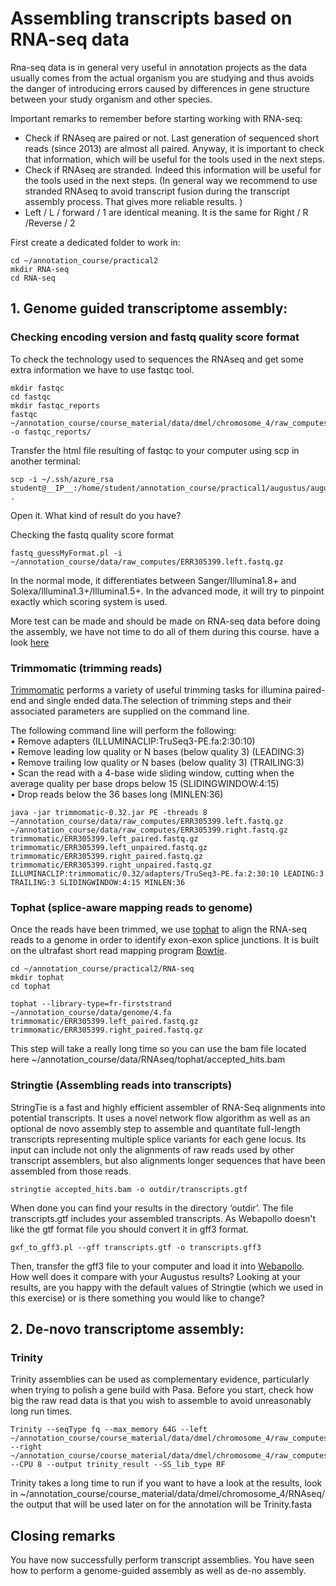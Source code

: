 # Assembling transcripts based on RNA-seq data

Rna-seq data is in general very useful in annotation projects as the data usually comes from the actual organism you are studying and thus avoids the danger of introducing errors caused by differences in gene structure between your study organism and other species.

Important remarks to remember before starting working with RNA-seq:
- Check if RNAseq are paired or not. Last generation of sequenced short reads (since 2013) are almost all paired. Anyway, it is important to check that information, which will be useful for the tools used in the next steps.
- Check if RNAseq are stranded. Indeed this information will be useful for the tools used in the next steps. (In general way we recommend to use stranded RNAseq to avoid transcript fusion during the transcript assembly process. That gives more reliable results. )
- Left / L / forward / 1 are identical meaning. It is the same for Right / R /Reverse / 2

First create a dedicated folder to work in:
```
cd ~/annotation_course/practical2
mkdir RNA-seq
cd RNA-seq
```

## 1. Genome guided transcriptome assembly: 

### Checking encoding version and fastq quality score format

To check the technology used to sequences the RNAseq and get some extra information we have to use fastqc tool.

```
mkdir fastqc
cd fastqc
mkdir fastqc_reports
fastqc ~/annotation_course/course_material/data/dmel/chromosome_4/raw_computes/ERR305399.left.fastq.gz -o fastqc_reports/
```

Transfer the html file resulting of fastqc to your computer using scp in another terminal:   
```
scp -i ~/.ssh/azure_rsa student@__IP__:/home/student/annotation_course/practical1/augustus/augustus_drosophila.gff .
```
Open it. What kind of result do you have?

Checking the fastq quality score format

```
fastq_guessMyFormat.pl -i ~/annotation_course/data/raw_computes/ERR305399.left.fastq.gz
```

In the normal mode, it differentiates between Sanger/Illumina1.8+ and Solexa/Illumina1.3+/Illumina1.5+.
In the advanced mode, it will try to pinpoint exactly which scoring system is used.

More test can be made and should be made on RNA-seq data before doing the assembly, we have not time to do all of them during this course. have a look [here](https://en.wikipedia.org/wiki/List_of_RNA-Seq_bioinformatics_tools)

### Trimmomatic (trimming reads)

[Trimmomatic](http://www.usadellab.org/cms/?page=trimmomatic) performs a variety of useful trimming tasks for illumina paired-end and single ended data.The selection of trimming steps and their associated parameters are supplied on the command line.

The following command line will perform the following:  
	• Remove adapters (ILLUMINACLIP:TruSeq3-PE.fa:2:30:10)  
	• Remove leading low quality or N bases (below quality 3) (LEADING:3)  
	• Remove trailing low quality or N bases (below quality 3) (TRAILING:3)  
	• Scan the read with a 4-base wide sliding window, cutting when the average quality per base drops below 15 (SLIDINGWINDOW:4:15)  
	• Drop reads below the 36 bases long (MINLEN:36)  

```
java -jar trimmomatic-0.32.jar PE -threads 8 ~/annotation_course/data/raw_computes/ERR305399.left.fastq.gz ~/annotation_course/data/raw_computes/ERR305399.right.fastq.gz trimmomatic/ERR305399.left_paired.fastq.gz trimmomatic/ERR305399.left_unpaired.fastq.gz trimmomatic/ERR305399.right_paired.fastq.gz trimmomatic/ERR305399.right_unpaired.fastq.gz ILLUMINACLIP:trimmomatic/0.32/adapters/TruSeq3-PE.fa:2:30:10 LEADING:3 TRAILING:3 SLIDINGWINDOW:4:15 MINLEN:36
```

### Tophat (splice-aware mapping reads to genome)

Once the reads have been trimmed, we use [tophat](https://ccb.jhu.edu/software/tophat/index.shtml) to align the RNA-seq reads to a genome in order to identify exon-exon splice junctions. It is built on the ultrafast short read mapping program [Bowtie](http://bowtie-bio.sourceforge.net/index.shtml).

```
cd ~/annotation_course/practical2/RNA-seq
mkdir tophat
cd tophat

tophat --library-type=fr-firststrand ~/annotation_course/data/genome/4.fa trimmomatic/ERR305399.left_paired.fastq.gz trimmomatic/ERR305399.right_paired.fastq.gz
```

This step will take a really long time so you can use the bam file located here ~/annotation_course/data/RNAseq/tophat/accepted_hits.bam

### Stringtie (Assembling reads into transcripts)

StringTie is a fast and highly efficient assembler of RNA-Seq alignments into potential transcripts. It uses a novel network flow algorithm as well as an optional de novo assembly step to assemble and quantitate full-length transcripts representing multiple splice variants for each gene locus. Its input can include not only the alignments of raw reads used by other transcript assemblers, but also alignments longer sequences that have been assembled from those reads.

```
stringtie accepted_hits.bam -o outdir/transcripts.gtf
```

When done you can find your results in the directory ‘outdir’. The file transcripts.gtf includes your assembled transcripts.
As Webapollo doesn't like the gtf format file you should convert it in gff3 format.
```
gxf_to_gff3.pl --gff transcripts.gtf -o transcripts.gff3
``` 
Then, transfer the gff3 file to your computer and load it into [Webapollo](http://annotation-prod.scilifelab.se:8080/NBIS_course/). How well does it compare with your Augustus results? Looking at your results, are you happy with the default values of Stringtie (which we used in this exercise) or is there something you would like to change?

## 2. De-novo transcriptome assembly:

### Trinity

Trinity assemblies can be used as complementary evidence, particularly when trying to polish a gene build with Pasa. Before you start, check how big the raw read data is that you wish to assemble to avoid unreasonably long run times.

```
Trinity --seqType fq --max_memory 64G --left ~/annotation_course/course_material/data/dmel/chromosome_4/raw_computes/ERR305399.left.fastq --right ~/annotation_course/course_material/data/dmel/chromosome_4/raw_computes/ERR305399.right.fastq --CPU 8 --output trinity_result --SS_lib_type RF 
```

Trinity takes a long time to run if you want to have a look at the results, look in ~/annotation_course/course_material/data/dmel/chromosome_4/RNAseq/ the output that will be used later on for the annotation will be Trinity.fasta

## Closing remarks

You have now successfully perform transcript assemblies. You have seen how to perform a genome-guided assembly as well as de-no assembly.

